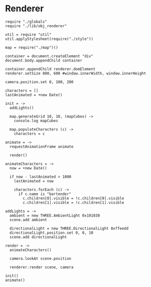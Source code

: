 Renderer
========

    require "./globals"
    require "./lib/obj_renderer"

    util = require "util"
    util.applyStylesheet(require("./style"))

    map = require("./map")()

    container = document.createElement "div"
    document.body.appendChild container

    container.appendChild renderer.domElement
    renderer.setSize 800, 600 #window.innerWidth, window.innerHeight

    camera.position.set 0, 100, 200
    
    characters = []
    lastAnimated = +new Date()

    init = ->
      addLights()

      map.generateGrid 10, 10, (mapCubes) ->
        console.log mapCubes

      map.populateCharacters (c) ->
        characters = c

    animate = ->
      requestAnimationFrame animate
      
      render()

    animateCharacters = ->
      now = +new Date()
      
      if now - lastAnimated > 1000
        lastAnimated = now
    
        characters.forEach (c) ->
          if c.name is "bartender"
            c.children[0].visible = !c.children[0].visible
            c.children[1].visible = !c.children[1].visible

    addLights = ->
      ambient = new THREE.AmbientLight 0x101030
      scene.add ambient

      directionalLight = new THREE.DirectionalLight 0xffeedd
      directionalLight.position.set 0, 0, 10
      scene.add directionalLight

    render = ->
      animateCharacters()
    
      camera.lookAt scene.position

      renderer.render scene, camera

    init()
    animate()
